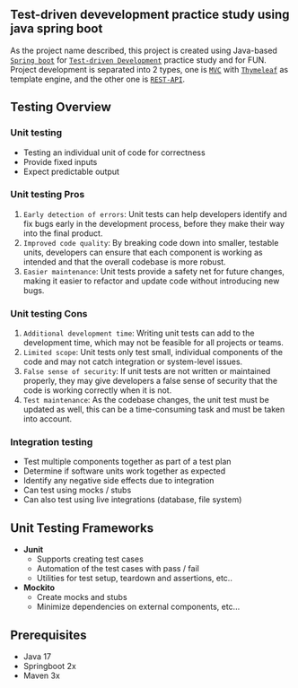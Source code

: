 ## Test-driven devevelopment practice study using java spring boot
As the project name described, this project is created using Java-based [`Spring boot`](https://spring.io/projects/spring-boot) for [`Test-driven Development`]() practice study and for FUN.
Project development is separated into 2 types, one is [`MVC`](https://github.com/kkk12a9/Test-Driven-devevelopment-practice-study-using-java-spring-boot/tree/master/spring-boot-mvc/tdd)
with [`Thymeleaf`](https://www.thymeleaf.org/) as template engine, and the other one is [`REST-API`](https://github.com/kkk12a9/Test-Driven-devevelopment-practice-study-using-java-spring-boot/tree/master/spring-boot-rest-api/movie-api/src).

## Testing Overview
### Unit testing
* Testing an individual unit of code for correctness
* Provide fixed inputs
* Expect predictable output

### Unit testing Pros 
1. `Early detection of errors`: Unit tests can help developers identify and fix bugs early in the development process, before they make their way into the final product.
2. `Improved code quality`: By breaking code down into smaller, testable units, developers can ensure that each component is working as intended and that the overall codebase is more robust.
3. `Easier maintenance`: Unit tests provide a safety net for future changes, making it easier to refactor and update code without introducing new bugs.

### Unit testing Cons
1. `Additional development time`: Writing unit tests can add to the development time, which may not be feasible for all projects or teams.
2. `Limited scope`: Unit tests only test small, individual components of the code and may not catch integration or system-level issues.
3. `False sense of security`: If unit tests are not written or maintained properly, they may give developers a false sense of security that the code is working correctly when it is not.
4. `Test maintenance`: As the codebase changes, the unit test must be updated as well, this can be a time-consuming task and must be taken into account.

### Integration testing
* Test multiple components together as part of a test plan
* Determine if software units work together as expected
* Identify any negative side effects due to integration
* Can test using mocks / stubs
* Can also test using live integrations (database, file system)

## Unit Testing Frameworks 
* __Junit__
  * Supports creating test cases
  * Automation of the test cases with pass / fail
  * Utilities for test setup, teardown and assertions, etc..
* __Mockito__
  * Create mocks and stubs
  * Minimize dependencies on external components, etc...

## Prerequisites
* Java 17
* Springboot 2x
* Maven 3x

